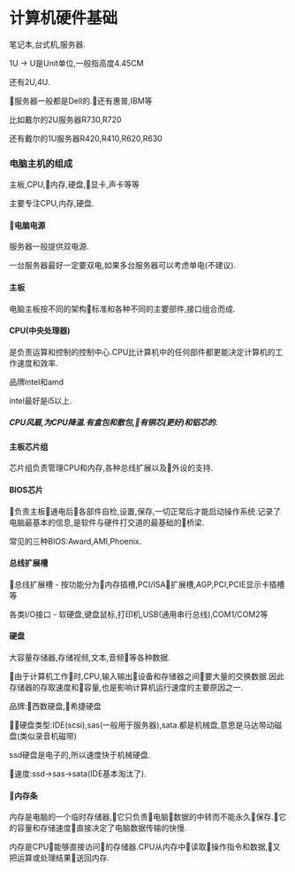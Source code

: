 # 计算机硬件基础

笔记本,台式机,服务器.

1U -&gt; U是Unit单位,一般指高度4.45CM

还有2U,4U.

服务器一般都是Dell的.还有惠普,IBM等

比如戴尔的2U服务器R730,R720

还有戴尔的1U服务器R420,R410,R620,R630

### 电脑主机的组成

主板,CPU,内存,硬盘,显卡,声卡等等

主要专注CPU,内存,硬盘.

#### 电脑电源

服务器一般提供双电源.

一台服务器最好一定要双电,如果多台服务器可以考虑单电\(不建议\).

#### 主板

电脑主板按不同的架构标准和各种不同的主要部件,接口组合而成.

#### CPU\(中央处理器\)

是负责运算和控制的控制中心.CPU比计算机中的任何部件都更能决定计算机的工作速度和效率.

品牌intel和amd

intel最好是i5以上.

##### CPU风扇,为CPU降温.有盒包和散包,有铜芯\(更好\)和铝芯的.

#### 主板芯片组

芯片组负责管理CPU和内存,各种总线扩展以及外设的支持.

#### BIOS芯片

负责主板通电后各部件自检,设置,保存,一切正常后才能启动操作系统.记录了电脑最基本的信息,是软件与硬件打交道的最基础的桥梁.

常见的三种BIOS:Award,AMI,Phoenix.

#### 总线扩展槽

总线扩展槽 - 按功能分为内存插槽,PCI/ISA扩展槽,AGP,PCI,PCIE显示卡插槽等

各类I/O接口 - 软硬盘,键盘鼠标,打印机,USB\(通用串行总线\),COM1/COM2等

#### 硬盘

大容量存储器,存储视频,文本,音频等各种数据.

由于计算机工作时,CPU,输入输出设备和存储器之间要大量的交换数据.因此存储器的存取速度和容量,也是影响计算机运行速度的主要原因之一.

品牌:西数硬盘,希捷硬盘

硬盘类型:IDE\(scsi\),sas\(一般用于服务器\),sata.都是机械盘,意思是马达带动磁盘\(类似录音机磁带\)

ssd硬盘是电子的,所以速度快于机械硬盘.

速度:ssd-&gt;sas-&gt;sata\(IDE基本淘汰了\).

#### 内存条

内存是电脑的一个临时存储器,它只负责电脑数据的中转而不能永久保存.它的容量和存储速度直接决定了电脑数据传输的快慢.

内存是CPU能够直接访问的存储器.CPU从内存中读取操作指令和数据,又把运算或处理结果送回内存.









